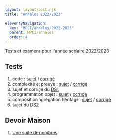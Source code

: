 ```yaml
---
layout: layout/post.njk 
title: "Annales 2022/2023"

eleventyNavigation:
  key: "MPCI/annales/2022-2023"
  parent: MPCI/annales
  order: 4
---
```



<!-- début résumé -->

Tests et examens pour l'année scolaire 2022/2023

<!-- end résumé -->

## Tests

1. code : [sujet](./1_test_sujet_code) / [corrigé](./1_test_corrigé_code)
2. complexité et preuve : [sujet](./2_test_sujet_complexité_preuve) / [corrigé](./2_test_corrigé_complexité_preuve)
3. sujet et corrigé du [DS1](./ds_1)
4. programmation objet : [sujet](./3_test_sujet_programmation_objet) / [corrigé](./3_test_corrigé_programmation_objet)
5. composition agrégation héritage : [sujet](4_test_sujet_composition_agrégation_héritage) / [corrigé](./4_test_corrigé_composition_agrégation_héritage)
6. sujet du [DS2](./ds_2)

## Devoir Maison

1. [Une suite de nombres](./dm_1)
